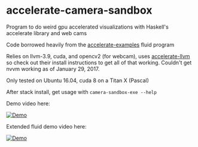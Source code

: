# accelerate-camera-sandbox
Program to do weird gpu accelerated visualizations with Haskell's accelerate library and web cams

Code borrowed heavily from the [accelerate-examples](https://github.com/AccelerateHS/accelerate-examples) fluid program

Relies on llvm-3.9, cuda, and opencv2 (for webcam), uses [accelerate-llvm](https://github.com/AccelerateHS/accelerate-llvm) so check out their install instructions to get all of that working. Couldn't get nvvm working as of January 29, 2017. 

Only tested on Ubuntu 16.04, cuda 8 on a Titan X (Pascal)

After stack install, get usage with ```camera-sandbox-exe --help```

Demo video here:

[![Demo](https://img.youtube.com/vi/og7VCyBso3M/0.jpg)](https://www.youtube.com/watch?v=og7VCyBso3M)

Extended fluid demo video here:

[![Demo](https://img.youtube.com/vi/NGpU9ThkPnQ/0.jpg)](https://www.youtube.com/watch?v=NGpU9ThkPnQ)
